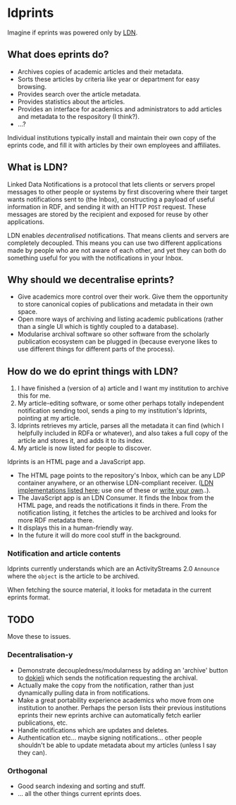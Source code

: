 # ldprints

Imagine if eprints was powered only by [LDN](https://www.w3.org/TR/ldn).

## What does eprints do?

* Archives copies of academic articles and their metadata.
* Sorts these articles by criteria like year or department for easy browsing.
* Provides search over the article metadata.
* Provides statistics about the articles.
* Provides an interface for academics and administrators to add articles and metadata to the respository (I think?).
* ...?

Individual institutions typically install and maintain their own copy of the eprints code, and fill it with articles by their own employees and affiliates.

## What is LDN?

Linked Data Notifications is a protocol that lets clients or servers propel messages to other people or systems by first discovering where their target wants notifications sent to (the Inbox), constructing a payload of useful information in RDF, and sending it with an HTTP `POST` request. These messages are stored by the recipient and exposed for reuse by other applications.

LDN enables *decentralised* notifications. That means clients and servers are completely decoupled. This means you can use two different applications made by people who are not aware of each other, and yet they can both do something useful for you with the notifications in your Inbox.

## Why should we decentralise eprints?

* Give academics more control over their work. Give them the opportunity to store canonical copies of publications and metadata in their own space.
* Open more ways of archiving and listing academic publications (rather than a single UI which is tightly coupled to a database).
* Modularise archival software so other software from the scholarly publication ecosystem can be plugged in (because everyone likes to use different things for different parts of the process).

## How do we do eprint things with LDN?

1. I have finished a (version of a) article and I want my institution to archive this for me.
2. My article-editing software, or some other perhaps totally independent notification sending tool, sends a ping to my institution's ldprints, pointing at my article.
3. ldprints retrieves my article, parses all the metadata it can find (which I helpfully included in RDFa or whatever), and also takes a full copy of the article and stores it, and adds it to its index.
4. My article is now listed for people to discover.

ldprints is an HTML page and a JavaScript app. 

* The HTML page points to the repository's Inbox, which can be any LDP container anywhere, or an otherwise LDN-compliant receiver. ([LDN implementations listed here](http://linkedresearch.org/ldn/tests/summary); use one of these or [write your own](https://rhiaro.co.uk/2017/07/diy-inbox)..).
* The JavaScript app is an LDN Consumer. It finds the Inbox from the HTML page, and reads the notifications it finds in there. From the notification listing, it fetches the articles to be archived and looks for more RDF metadata there.
* It displays this in a human-friendly way.
* In the future it will do more cool stuff in the background.

### Notification and article contents

ldprints currently understands which are an ActivityStreams 2.0 `Announce` where the `object` is the article to be archived.

When fetching the source material, it looks for metadata in the current eprints format.

## TODO 

Move these to issues.

### Decentralisation-y

* Demonstrate decoupledness/modularness by adding an 'archive' button to [dokieli](https://dokie.li) which sends the notification requesting the archival.
* Actually make the copy from the notification, rather than just dynamically pulling data in from notifications.
* Make a great portability experience academics who move from one institution to another. Perhaps the person lists their previous institutions eprints their new eprints archive can automatically fetch earlier publications, etc.
* Handle notifications which are updates and deletes.
* Authentication etc... maybe signing notifications... other people shouldn't be able to update metadata about my articles (unless I say they can).

### Orthogonal

* Good search indexing and sorting and stuff.
* ... all the other things current eprints does.
